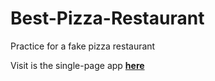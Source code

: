 # Best-Pizza-Restaurant
Practice for a fake pizza restaurant

Visit is the single-page app **[here](https://bestpizzarestaurant.netlify.app/)**
